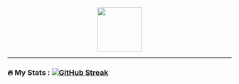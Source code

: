 <div id="header" align="center">
  <img src="https://media.giphy.com/media/xT8qBhrlNooHBYR9f2/giphy.gif" width="100"/>
</div>

---
### :fire: My Stats : [![GitHub Streak](http://github-readme-streak-stats.herokuapp.com?user=ValeryStk&theme=dark&background=000000)](https://git.io/streak-stats)


